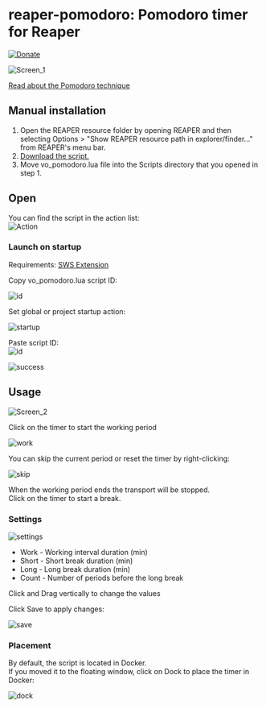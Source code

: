 # reaper-pomodoro: Pomodoro timer for Reaper
[![Donate](https://img.shields.io/badge/donate-paypal-orange.svg)](https://paypal.me/evgazloy)  

![Screen_1](https://i.ibb.co/PDvpWBh/main-full.png)  

[Read about the Pomodoro technique](https://en.wikipedia.org/wiki/Pomodoro_Technique)  

## Manual installation  
1. Open the REAPER resource folder by opening REAPER and then selecting Options > "Show REAPER resource path in explorer/finder..." from REAPER's menu bar.
2. [Download the script.](https://raw.githubusercontent.com/evgazloy/reaper-pomodoro/main/vo_pomodoro.lua)
3. Move vo_pomodoro.lua file into the Scripts directory that you opened in step 1.

## Open  
You can find the script in the action list:  
![Action](https://i.ibb.co/BLzB0ZM/actions.png)

### Launch on startup  
Requirements: [SWS Extension](https://www.sws-extension.org/)  

Copy vo_pomodoro.lua script ID:  

![id](https://i.ibb.co/dQwmmf1/copy.png)  

Set global or project startup action:  

![startup](https://i.ibb.co/NZ0pHVK/set.png)

Paste script ID:  
![id](https://i.ibb.co/hHyw1NX/id.png)  

![success](https://i.ibb.co/9cfYrg2/success.png)

## Usage  

![Screen_2](https://i.ibb.co/Z8Cr1tF/main.png)  

Click on the timer to start the working period

![work](https://i.ibb.co/zNFkqCV/progress.png)  

You can skip the current period or reset the timer by right-clicking:  

![skip](https://i.ibb.co/Y0Mv8yS/skip.png)

When the working period ends the transport will be stopped.  
Click on the timer to start a break.

### Settings  

![settings](https://i.ibb.co/bK5Vh4L/settings.png)

- Work - Working interval duration (min)
- Short - Short break duration (min)
- Long - Long break duration (min)
- Count - Number of periods before the long break  

Click and Drag vertically to change the values  

Click Save to apply changes:  

![save](https://i.ibb.co/thQKXqv/save.png)

### Placement
By default, the script is located in Docker.  
If you moved it to the floating window, click on Dock to place the timer in Docker:

![dock](https://i.ibb.co/GMtFgmv/dock.png)

